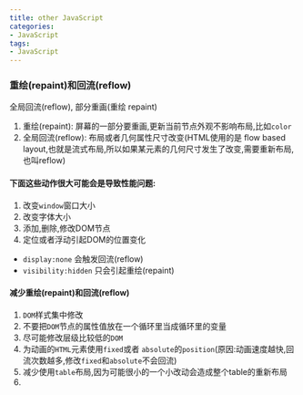 ```yaml
---
title: other JavaScript
categories: 
- JavaScript
tags:
- JavaScript
---
```

### 重绘(repaint)和回流(reflow)

全局回流(reflow),   部分重画(重绘 repaint)

1. 重绘(repaint): 屏幕的一部分要重画,更新当前节点外观不影响布局,比如`color`
2. 全局回流(reflow): 布局或者几何属性尺寸改变(HTML使用的是 flow based layout,也就是流式布局,所以如果某元素的几何尺寸发生了改变,需要重新布局,也叫reflow) 

#### 下面这些动作很大可能会是导致性能问题:

1. 改变`window`窗口大小
2. 改变字体大小
3. 添加,删除,修改DOM节点
4. 定位或者浮动引起DOM的位置变化

- `display:none` 会触发回流(reflow)
- `visibility:hidden` 只会引起重绘(repaint)

#### 减少重绘(repaint)和回流(reflow)

1. `DOM`样式集中修改
2. 不要把`DOM`节点的属性值放在一个循环里当成循环里的变量
3. 尽可能修改层级比较低的`DOM`
4. 为动画的`HTML`元素使用`fixed`或者 `absolute`的`position`(原因:动画速度越快,回流次数越多,修改`fixed`和`absolute`不会回流)
5. 减少使用`table`布局,因为可能很小的一个小改动会造成整个table的重新布局
6. 



































